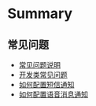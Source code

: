 # Summary

## 常见问题
* [常见问题说明](README.md)
* [开发类常见问题](开发/dev.md)
* [如何配置短信通知](通知/短信通知.md)
* [如何配置语音消息通知](通知/语音通知.md)

